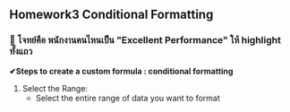 ## Homework3 Conditional Formatting 
### 📜 โจทย์คือ พนักงานคนไหนเป็น "Excellent Performance" ให้ highlight ทั้งแถว
**✔Steps to create a custom formula : conditional formatting**
1. Select the Range:
   - Select the entire range of data you want to format
